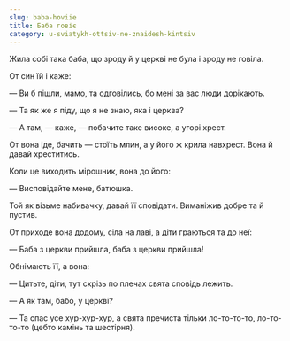 ```yaml
---
slug: baba-hoviie
title: Баба говіє
category: u-sviatykh-ottsiv-ne-znaidesh-kintsiv
---
```

Жила собі така баба, що зроду й у церкві не була і зроду не говіла.

От син їй і каже:

— Ви б пішли, мамо, та одговілись, бо мені за вас люди дорікають.

— Та як же я піду, що я не знаю, яка і церква?

— А там, — каже, — побачите таке високе, а угорі хрест.

От вона іде, бачить — стоїть млин, а у його ж крила навхрест. Вона й давай хреститись.

Коли це виходить мірошник, вона до його:

— Висповідайте мене, батюшка.

Той як візьме набивачку, давай її сповідати. Виманіжив добре та й пустив.

От приходе вона додому, сіла на лаві, а діти граються та до неї:

— Баба з церкви прийшла, баба з церкви прийшла!

Обнімають її, а вона:

— Цитьте, діти, тут скрізь по плечах свята сповідь лежить.

— А як там, бабо, у церкві?

— Та спас усе хур-хур-хур, а свята пречиста тільки ло-то-то-то, ло-то-то-то (цебто камінь та шестірня).
